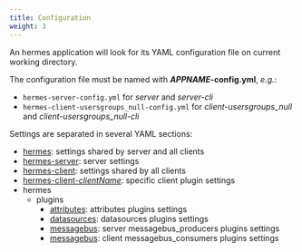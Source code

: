 ```yaml
---
title: Configuration
weight: 3
---
```


An hermes application will look for its YAML configuration file on current working directory.

The configuration file must be named with ***APPNAME*-config.yml**, *e.g.*:

- `hermes-server-config.yml` for *server* and *server-cli*
- `hermes-client-usersgroups_null-config.yml` for *client-usersgroups_null* and *client-usersgroups_null-cli*

Settings are separated in several YAML sections:

- [hermes](./hermes/): settings shared by server and all clients
- [hermes-server](./hermes-server/): server settings
- [hermes-client](./hermes-client/): settings shared by all clients
- [hermes-client-*clientName*](./plugins/hermes-client/): specific client plugin settings
- hermes
  - plugins
    - [attributes](./plugins/attributes/): attributes plugins settings
    - [datasources](./plugins/datasources/): datasources plugins settings
    - [messagebus](./plugins/messagebus_producers/): server messagebus_producers plugins settings
    - [messagebus](./plugins/messagebus_consumers/): client messagebus_consumers plugins settings
